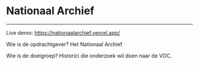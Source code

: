 # Nationaal Archief

***
Live demo: https://nationaalarchief.vercel.app/

Wie is de opdrachtgever?
Het Nationaal Archief

Wie is de doelgroep?
Historici die onderzoek wil doen naar de VOC.

